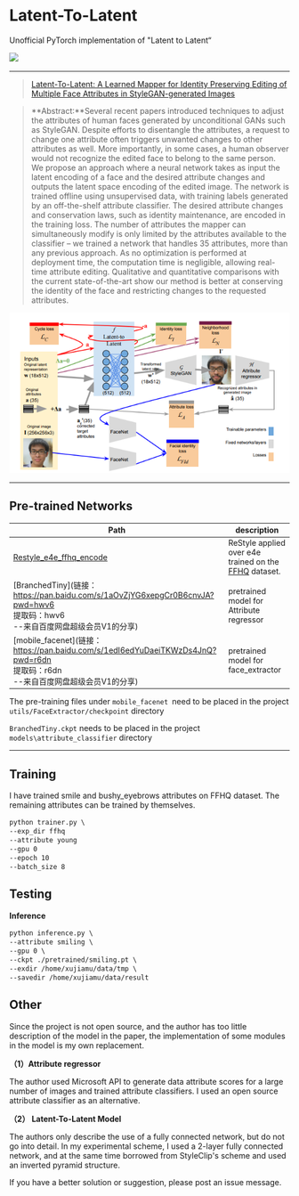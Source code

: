 # Latent-To-Latent
Unofficial PyTorch implementation of "Latent to Latent“

![](https://github.com/850552586/Latent-To-Latent/blob/main/assets/smile.png)

----------------------------------------------------------------------------------

> [Latent-To-Latent: A Learned Mapper for Identity Preserving Editing of Multiple Face Attributes in StyleGAN-generated Images](https://openaccess.thecvf.com/content/WACV2022/papers/Khodadadeh_Latent_to_Latent_A_Learned_Mapper_for_Identity_Preserving_Editing_WACV_2022_paper.pdf)

> **Abstract:**Several recent papers introduced techniques to adjust the attributes of human faces generated by unconditional GANs such as StyleGAN. Despite efforts to disentangle the attributes, a request to change one attribute often triggers unwanted changes to other attributes as well. More importantly, in some cases, a human observer would not recognize the edited face to belong to the same person. We propose an approach where a neural network takes as input the latent encoding of a face and the desired attribute changes and outputs the latent space encoding of the edited image. The network is trained offline using unsupervised data, with training labels generated by an off-the-shelf attribute classifier. The desired attribute changes and conservation laws, such as identity maintenance, are encoded in the training loss. The number of attributes the mapper can simultaneously modify is only limited by the attributes available to the classifier – we trained a network that handles 35 attributes, more than any previous approach. As no optimization is performed at deployment time, the computation time is negligible, allowing real-time attribute editing. Qualitative and quantitative comparisons with the current state-of-the-art show our method is better at conserving the identity of the face and restricting changes to the requested attributes.

![image-20220419112318402](https://github.com/850552586/Latent-To-Latent/blob/main/assets/image-20220419112318402.png)

--------------------------------------------

## Pre-trained Networks

| Path                                                         | description                                                  |
| ------------------------------------------------------------ | ------------------------------------------------------------ |
| [Restyle_e4e_ffhq_encode](https://drive.google.com/file/d/1e2oXVeBPXMQoUoC_4TNwAWpOPpSEhE_e/view?usp=sharing) | ReStyle applied over e4e trained on the [FFHQ](https://github.com/NVlabs/ffhq-dataset) dataset. |
| [BranchedTiny](链接：https://pan.baidu.com/s/1aOvZjYG6xepgCr0B6cnvJA?pwd=hwv6 <br/>提取码：hwv6 <br/>--来自百度网盘超级会员V1的分享) | pretrained model for Attribute regressor                     |
| [mobile_facenet](链接：https://pan.baidu.com/s/1edI6edYuDaeiTKWzDs4JnQ?pwd=r6dn <br/>提取码：r6dn <br/>--来自百度网盘超级会员V1的分享) | pretrained model for face_extractor                          |

The pre-training files under `mobile_facenet `need to be placed in the project `utils/FaceExtractor/checkpoint` directory

`BranchedTiny.ckpt` needs to be placed in the project `models\attribute_classifier` directory

--------------------------------------------------------------------

## Training

I have trained smile and bushy_eyebrows attributes on FFHQ dataset. The remaining attributes can be trained by themselves.

```shell
python trainer.py \
--exp_dir ffhq
--attribute young
--gpu 0
--epoch 10
--batch_size 8
```

## Testing

**Inference**

```shell
python inference.py \
--attribute smiling \
--gpu 0 \
--ckpt ./pretrained/smiling.pt \
--exdir /home/xujiamu/data/tmp \
--savedir /home/xujiamu/data/result
```

## Other

Since the project is not open source, and the author has too little description of the model in the paper, the implementation of some modules in the model is my own replacement.

**（1）Attribute regressor**

The author used Microsoft API to generate data attribute scores for a large number of images and trained attribute classifiers. I used an open source attribute classifier as an alternative.

**（2） Latent-To-Latent Model**

The authors only describe the use of a fully connected network, but do not go into detail. In my experimental scheme, I used a 2-layer fully connected network, and at the same time borrowed from StyleClip's scheme and used an inverted pyramid structure.

If you have a better solution or suggestion, please post an issue message.

